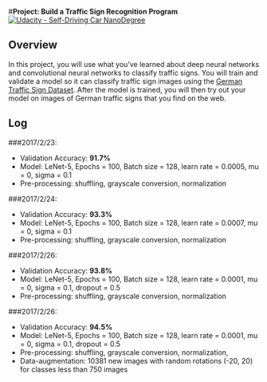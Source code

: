 #**Project: Build a Traffic Sign Recognition Program**
[![Udacity - Self-Driving Car NanoDegree](https://s3.amazonaws.com/udacity-sdc/github/shield-carnd.svg)](http://www.udacity.com/drive)

Overview
---
In this project, you will use what you've learned about deep neural networks and convolutional neural networks to classify traffic signs. You will train and validate a model so it can classify traffic sign images using the [German Traffic Sign Dataset](http://benchmark.ini.rub.de/?section=gtsrb&subsection=dataset). After the model is trained, you will then try out your model on images of German traffic signs that you find on the web.

Log
---
###2017/2/23:
 - Validation Accuracy: **91.7%**
 - Model: LeNet-5, Epochs = 100, Batch size = 128, learn rate = 0.0005, mu = 0, sigma = 0.1 
 - Pre-processing: shuffling, grayscale conversion, normalization

###2017/2/24:
 - Validation Accuracy: **93.3%**
 - Model: LeNet-5, Epochs = 100, Batch size = 128, learn rate = 0.0007, mu = 0, sigma = 0.1 
 - Pre-processing: shuffling, grayscale conversion, normalization

###2017/2/26:
 - Validation Accuracy: **93.8%**
 - Model: LeNet-5, Epochs = 100, Batch size = 128, learn rate = 0.0001, mu = 0, sigma = 0.1, dropout = 0.5
 - Pre-processing: shuffling, grayscale conversion, normalization
 
###2017/2/26:
 - Validation Accuracy: **94.5%**
 - Model: LeNet-5, Epochs = 100, Batch size = 128, learn rate = 0.0001, mu = 0, sigma = 0.1, dropout = 0.5
 - Pre-processing: shuffling, grayscale conversion, normalization, 
 - Data-augmentation: 10381 new images with random rotations (-20, 20) for classes less than 750 images
